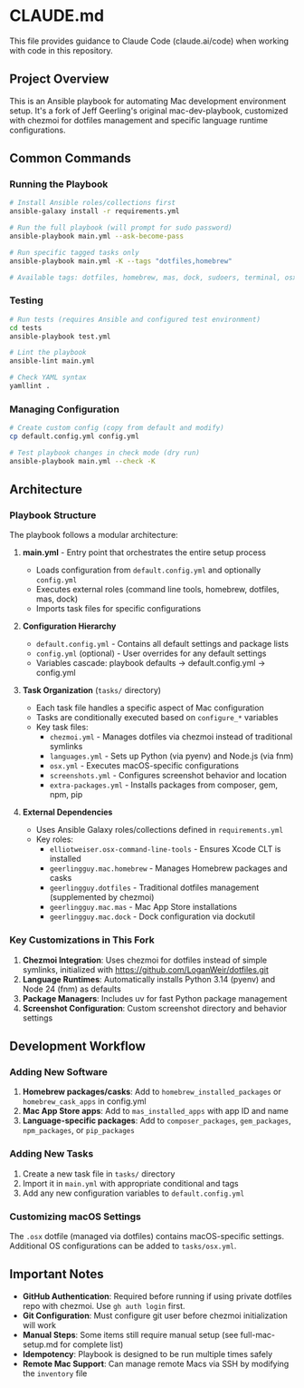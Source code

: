 # CLAUDE.md

This file provides guidance to Claude Code (claude.ai/code) when working with code in this repository.

## Project Overview

This is an Ansible playbook for automating Mac development environment setup. It's a fork of Jeff Geerling's original mac-dev-playbook, customized with chezmoi for dotfiles management and specific language runtime configurations.

## Common Commands

### Running the Playbook

```bash
# Install Ansible roles/collections first
ansible-galaxy install -r requirements.yml

# Run the full playbook (will prompt for sudo password)
ansible-playbook main.yml --ask-become-pass

# Run specific tagged tasks only
ansible-playbook main.yml -K --tags "dotfiles,homebrew"

# Available tags: dotfiles, homebrew, mas, dock, sudoers, terminal, osx, screenshots, extra-packages, languages, python, node, chezmoi, sublime-text, post
```

### Testing

```bash
# Run tests (requires Ansible and configured test environment)
cd tests
ansible-playbook test.yml

# Lint the playbook
ansible-lint main.yml

# Check YAML syntax
yamllint .
```

### Managing Configuration

```bash
# Create custom config (copy from default and modify)
cp default.config.yml config.yml

# Test playbook changes in check mode (dry run)
ansible-playbook main.yml --check -K
```

## Architecture

### Playbook Structure

The playbook follows a modular architecture:

1. **main.yml** - Entry point that orchestrates the entire setup process
   - Loads configuration from `default.config.yml` and optionally `config.yml`
   - Executes external roles (command line tools, homebrew, dotfiles, mas, dock)
   - Imports task files for specific configurations

2. **Configuration Hierarchy**
   - `default.config.yml` - Contains all default settings and package lists
   - `config.yml` (optional) - User overrides for any default settings
   - Variables cascade: playbook defaults → default.config.yml → config.yml

3. **Task Organization** (`tasks/` directory)
   - Each task file handles a specific aspect of Mac configuration
   - Tasks are conditionally executed based on `configure_*` variables
   - Key task files:
     - `chezmoi.yml` - Manages dotfiles via chezmoi instead of traditional symlinks
     - `languages.yml` - Sets up Python (via pyenv) and Node.js (via fnm)
     - `osx.yml` - Executes macOS-specific configurations
     - `screenshots.yml` - Configures screenshot behavior and location
     - `extra-packages.yml` - Installs packages from composer, gem, npm, pip

4. **External Dependencies**
   - Uses Ansible Galaxy roles/collections defined in `requirements.yml`
   - Key roles:
     - `elliotweiser.osx-command-line-tools` - Ensures Xcode CLT is installed
     - `geerlingguy.mac.homebrew` - Manages Homebrew packages and casks
     - `geerlingguy.dotfiles` - Traditional dotfiles management (supplemented by chezmoi)
     - `geerlingguy.mac.mas` - Mac App Store installations
     - `geerlingguy.mac.dock` - Dock configuration via dockutil

### Key Customizations in This Fork

1. **Chezmoi Integration**: Uses chezmoi for dotfiles instead of simple symlinks, initialized with https://github.com/LoganWeir/dotfiles.git
2. **Language Runtimes**: Automatically installs Python 3.14 (pyenv) and Node 24 (fnm) as defaults
3. **Package Managers**: Includes uv for fast Python package management
4. **Screenshot Configuration**: Custom screenshot directory and behavior settings

## Development Workflow

### Adding New Software

1. **Homebrew packages/casks**: Add to `homebrew_installed_packages` or `homebrew_cask_apps` in config.yml
2. **Mac App Store apps**: Add to `mas_installed_apps` with app ID and name
3. **Language-specific packages**: Add to `composer_packages`, `gem_packages`, `npm_packages`, or `pip_packages`

### Adding New Tasks

1. Create a new task file in `tasks/` directory
2. Import it in `main.yml` with appropriate conditional and tags
3. Add any new configuration variables to `default.config.yml`

### Customizing macOS Settings

The `.osx` dotfile (managed via dotfiles) contains macOS-specific settings. Additional OS configurations can be added to `tasks/osx.yml`.

## Important Notes

- **GitHub Authentication**: Required before running if using private dotfiles repo with chezmoi. Use `gh auth login` first.
- **Git Configuration**: Must configure git user before chezmoi initialization will work
- **Manual Steps**: Some items still require manual setup (see full-mac-setup.md for complete list)
- **Idempotency**: Playbook is designed to be run multiple times safely
- **Remote Mac Support**: Can manage remote Macs via SSH by modifying the `inventory` file